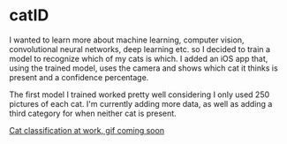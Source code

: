 # catID

I wanted to learn more about machine learning, computer vision, convolutional neural networks, deep learning etc. so I decided to train a model to recognize which of my cats is which. I added an iOS app that, using the trained model, uses the camera and shows which cat it thinks is present and a confidence percentage.

The first model I trained worked pretty well considering I only used 250 pictures of each cat. I'm currently adding more data, as well as adding a third category for when neither cat is present.

[Cat classification at work, gif coming soon](https://i.imgur.com/vck1DiQ.mp4)
